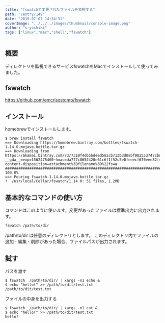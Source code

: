 ```yaml
---
title: "fswatchで変更されたファイルを監視する"
path: "/entry/149"
date: "2019-07-07 14:34:31"
coverImage: "../../../images/thumbnail/console-image.png"
author: "s-yoshiki"
tags: ["linux","mac","shell","fswatch"]
---
```


## 概要

ディレクトリを監視できるサービスfswatchをMacでインストールして使ってみました。

## fswatch

<a href="https://github.com/emcrisostomo/fswatch">https://github.com/emcrisostomo/fswatch</a>

## インストール

homebrewでインストールします。

```shell
$ brew install fswatch
==> Downloading https://homebrew.bintray.com/bottles/fswatch-1.14.0.mojave.bottle.tar.gz
==> Downloading from https://akamai.bintray.com/73/7310f4dbbbdeed582cb713b3d08bf982553747cbda75eb76d2dfe00f309ed3f7?__gda__=exp=1562475460~hmac=da777c8652420e61c6f1f52c5e0feeecf670eee82f4764b442f02a937b69ee3e&response-content-disposition=attachment%3Bfilename%3D%22fswa
######################################################################## 100.0%
==> Pouring fswatch-1.14.0.mojave.bottle.tar.gz
?  /usr/local/Cellar/fswatch/1.14.0: 51 files, 1.2MB
```

## 基本的なコマンドの使い方

コマンドはこのように使います。変更があったファイルは標準出力に出力されます。

```shell
fswatch /path/to/dir
```

/path/to/dir は任意のディレクトリとします。
このディレクトリ内でファイルの追加・編集・削除があった場合、ファイルパスが出力されます。

## 試す

パスを渡す

```shell
$ fswatch  /path/to/dir/ | xargs -n1 echo &
$ echo "hello!" >> /path/to/dit/test.txt
/path/to/dit/test.txt
```

ファイルの中身を出力する

```shell
$ fswatch  /path/to/dir/ | xargs -n1 cat &
$ echo "hello!" >> /path/to/dit/test.txt
hello!
```
